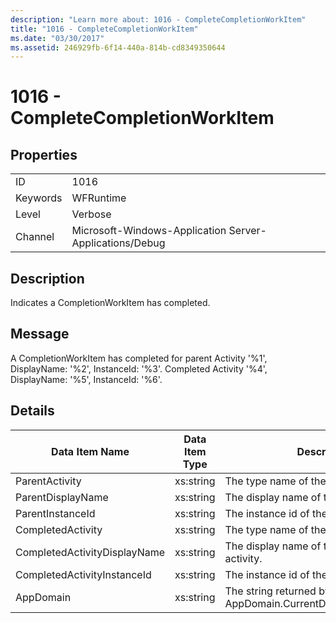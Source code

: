 ```yaml
---
description: "Learn more about: 1016 - CompleteCompletionWorkItem"
title: "1016 - CompleteCompletionWorkItem"
ms.date: "03/30/2017"
ms.assetid: 246929fb-6f14-440a-814b-cd8349350644
---
```

# 1016 - CompleteCompletionWorkItem

## Properties  
  
|||  
|-|-|  
|ID|1016|  
|Keywords|WFRuntime|  
|Level|Verbose|  
|Channel|Microsoft-Windows-Application Server-Applications/Debug|  
  
## Description  

 Indicates a CompletionWorkItem has completed.  
  
## Message  

 A CompletionWorkItem has completed for parent Activity '%1', DisplayName: '%2', InstanceId: '%3'. Completed Activity '%4', DisplayName: '%5', InstanceId: '%6'.  
  
## Details  
  
|Data Item Name|Data Item Type|Description|  
|--------------------|--------------------|-----------------|  
|ParentActivity|xs:string|The type name of the parent activity.|  
|ParentDisplayName|xs:string|The display name of the parent activity.|  
|ParentInstanceId|xs:string|The instance id of the parent activity.|  
|CompletedActivity|xs:string|The type name of the completed activity.|  
|CompletedActivityDisplayName|xs:string|The display name of the completed activity.|  
|CompletedActivityInstanceId|xs:string|The instance id of the completed activity.|  
|AppDomain|xs:string|The string returned by AppDomain.CurrentDomain.FriendlyName.|
